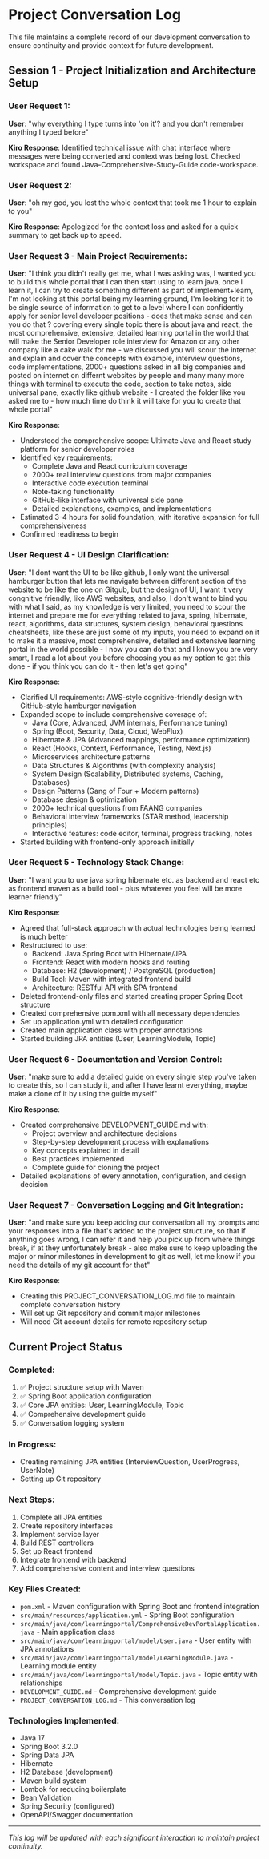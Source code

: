 # Project Conversation Log

This file maintains a complete record of our development conversation to ensure continuity and provide context for future development.

## Session 1 - Project Initialization and Architecture Setup

### User Request 1:
**User**: "why everything I type turns into 'on it'? and you don't remember anything I typed before"

**Kiro Response**: Identified technical issue with chat interface where messages were being converted and context was being lost. Checked workspace and found Java-Comprehensive-Study-Guide.code-workspace.

### User Request 2:
**User**: "oh my god, you lost the whole context that took me 1 hour to explain to you"

**Kiro Response**: Apologized for the context loss and asked for a quick summary to get back up to speed.

### User Request 3 - Main Project Requirements:
**User**: "I think you didn't really get me, what I was asking was, I wanted you to build this whole portal that I can then start using to learn java, once I learn it, I can try to create something different as part of implement+learn, I'm not looking at this portal being my learning ground, I'm looking for it to be single source of information to get to a level where I can confidently apply for senior level developer positions - does that make sense and can you do that ? covering every single topic there is about java and react, the most comprehensive, extensive, detailed learning portal in the world that will make the Senior Developer role interview for Amazon or any other company like a cake walk for me - we discussed you will scour the internet and explain and cover the concepts with example, interview questions, code implementations, 2000+ questions asked in all big companies and posted on internet on differnt websites by people and many many more things with terminal to execute the code, section to take notes, side universal pane, exactly like github website - I created the folder like you asked me to - how much time do think it will take for you to create that whole portal"

**Kiro Response**: 
- Understood the comprehensive scope: Ultimate Java and React study platform for senior developer roles
- Identified key requirements:
  - Complete Java and React curriculum coverage
  - 2000+ real interview questions from major companies
  - Interactive code execution terminal
  - Note-taking functionality
  - GitHub-like interface with universal side pane
  - Detailed explanations, examples, and implementations
- Estimated 3-4 hours for solid foundation, with iterative expansion for full comprehensiveness
- Confirmed readiness to begin

### User Request 4 - UI Design Clarification:
**User**: "I dont want the UI to be like github, I only want the universal hamburger button that lets me navigate between different section of the website to be like the one on Gitgub, but the design of UI, I want it very congnitive friendly, like AWS websites, and also, I don't want to bind you with what I said, as my knowledge is very limited, you need to scour the internet and prepare me for everything related to java, spring, hibernate, react, algorithms, data structures, system design, behavioral questions cheatsheets, like these are just some of my inputs, you need to expand on it to make it a massive, most comprehensive, detailed and extensive learning portal in the world possible - I now you can do that and I know you are very smart, I read a lot about you before choosing you as my option to get this done - if you think you can do it - then let's get going"

**Kiro Response**:
- Clarified UI requirements: AWS-style cognitive-friendly design with GitHub-style hamburger navigation
- Expanded scope to include comprehensive coverage of:
  - Java (Core, Advanced, JVM internals, Performance tuning)
  - Spring (Boot, Security, Data, Cloud, WebFlux)
  - Hibernate & JPA (Advanced mappings, performance optimization)
  - React (Hooks, Context, Performance, Testing, Next.js)
  - Microservices architecture patterns
  - Data Structures & Algorithms (with complexity analysis)
  - System Design (Scalability, Distributed systems, Caching, Databases)
  - Design Patterns (Gang of Four + Modern patterns)
  - Database design & optimization
  - 2000+ technical questions from FAANG companies
  - Behavioral interview frameworks (STAR method, leadership principles)
  - Interactive features: code editor, terminal, progress tracking, notes
- Started building with frontend-only approach initially

### User Request 5 - Technology Stack Change:
**User**: "I want you to use java spring hibernate etc. as backend and react etc as frontend maven as a build tool - plus whatever you feel will be more learner friendly"

**Kiro Response**:
- Agreed that full-stack approach with actual technologies being learned is much better
- Restructured to use:
  - Backend: Java Spring Boot with Hibernate/JPA
  - Frontend: React with modern hooks and routing
  - Database: H2 (development) / PostgreSQL (production)
  - Build Tool: Maven with integrated frontend build
  - Architecture: RESTful API with SPA frontend
- Deleted frontend-only files and started creating proper Spring Boot structure
- Created comprehensive pom.xml with all necessary dependencies
- Set up application.yml with detailed configuration
- Created main application class with proper annotations
- Started building JPA entities (User, LearningModule, Topic)

### User Request 6 - Documentation and Version Control:
**User**: "make sure to add a detailed guide on every single step you've taken to create this, so I can study it, and after I have learnt everything, maybe make a clone of it by using the guide myself"

**Kiro Response**:
- Created comprehensive DEVELOPMENT_GUIDE.md with:
  - Project overview and architecture decisions
  - Step-by-step development process with explanations
  - Key concepts explained in detail
  - Best practices implemented
  - Complete guide for cloning the project
- Detailed explanations of every annotation, configuration, and design decision

### User Request 7 - Conversation Logging and Git Integration:
**User**: "and make sure you keep adding our conversation all my prompts and your responses into a file that's added to the project structure, so that if anything goes wrong, I can refer it and help you pick up from where things break, if at they unfortunately break - also make sure to keep uploading the major or minor milestones in development to git as well, let me know if you need the details of my git account for that"

**Kiro Response**: 
- Creating this PROJECT_CONVERSATION_LOG.md file to maintain complete conversation history
- Will set up Git repository and commit major milestones
- Will need Git account details for remote repository setup

## Current Project Status

### Completed:
1. ✅ Project structure setup with Maven
2. ✅ Spring Boot application configuration
3. ✅ Core JPA entities: User, LearningModule, Topic
4. ✅ Comprehensive development guide
5. ✅ Conversation logging system

### In Progress:
- Creating remaining JPA entities (InterviewQuestion, UserProgress, UserNote)
- Setting up Git repository

### Next Steps:
1. Complete all JPA entities
2. Create repository interfaces
3. Implement service layer
4. Build REST controllers
5. Set up React frontend
6. Integrate frontend with backend
7. Add comprehensive content and interview questions

### Key Files Created:
- `pom.xml` - Maven configuration with Spring Boot and frontend integration
- `src/main/resources/application.yml` - Spring Boot configuration
- `src/main/java/com/learningportal/ComprehensiveDevPortalApplication.java` - Main application class
- `src/main/java/com/learningportal/model/User.java` - User entity with JPA annotations
- `src/main/java/com/learningportal/model/LearningModule.java` - Learning module entity
- `src/main/java/com/learningportal/model/Topic.java` - Topic entity with relationships
- `DEVELOPMENT_GUIDE.md` - Comprehensive development guide
- `PROJECT_CONVERSATION_LOG.md` - This conversation log

### Technologies Implemented:
- Java 17
- Spring Boot 3.2.0
- Spring Data JPA
- Hibernate
- H2 Database (development)
- Maven build system
- Lombok for reducing boilerplate
- Bean Validation
- Spring Security (configured)
- OpenAPI/Swagger documentation

---

*This log will be updated with each significant interaction to maintain project continuity.*